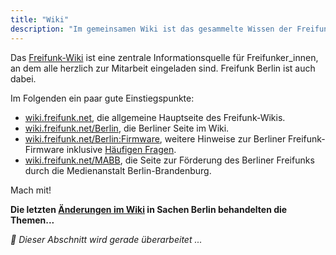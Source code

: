 ```yaml
---
title: "Wiki"
description: "Im gemeinsamen Wiki ist das gesammelte Wissen der Freifunk Communitys zu finden. Schau dir an, welche Seiten für dich in Berlin spannend sind."
---
```


Das [Freifunk-Wiki](https://wiki.freifunk.net/) ist eine zentrale
Informationsquelle für Freifunker\_innen, an dem alle herzlich zur
Mitarbeit eingeladen sind. Freifunk Berlin ist auch dabei.

Im Folgenden ein paar gute Einstiegspunkte:

- [wiki.freifunk.net](https://wiki.freifunk.net/), die allgemeine Hauptseite des Freifunk-Wikis.
- [wiki.freifunk.net/Berlin](https://wiki.freifunk.net/Berlin), die Berliner Seite im Wiki.
- [wiki.freifunk.net/Berlin:Firmware](https://wiki.freifunk.net/Berlin:Firmware), weitere Hinweise zur Berliner Freifunk-Firmware inklusive [Häufigen Fragen](https://wiki.freifunk.net/Berlin:FAQ).
- [wiki.freifunk.net/MABB](https://wiki.freifunk.net/MABB), die Seite zur Förderung des Berliner Freifunks durch die Medienanstalt Berlin-Brandenburg.

Mach mit!

**Die letzten [Änderungen im Wiki](https://wiki.freifunk.net/index.php?title=Spezial:Letzte_%C3%84nderungen&amp;days=30&amp;from=&amp;limit=500) in Sachen Berlin behandelten die Themen...**  

_🚧  Dieser Abschnitt wird gerade überarbeitet ..._
